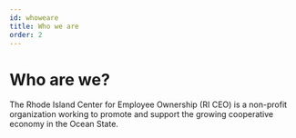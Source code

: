 ```yaml
---
id: whoweare
title: Who we are
order: 2
---
```


# Who are we?

The Rhode Island Center for Employee Ownership (RI CEO) is a non-profit organization working to promote and support the growing cooperative economy in the Ocean State.